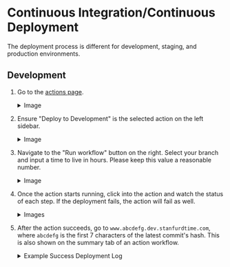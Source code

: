 # Continuous Integration/Continuous Deployment

The deployment process is different for development, staging, and production environments.

## Development

1. Go to the [actions page](https://github.com/asuc-octo/berkeleytime/actions).
    <details><summary>Image</summary>

    ![Github Actions Page](./assets/cicd-dev-1.png)

    </details>

2. Ensure "Deploy to Development" is the selected action on the left sidebar.
    <details><summary>Image</summary>

    ![Deploy to Development Sidebar Button](./assets/cicd-dev-2.png)

    </details>

3. Navigate to the "Run workflow" button on the right. Select your branch and input a time to live in hours. Please keep this value a reasonable number.
    <details><summary>Image</summary>

    ![Deploy to Development Action Menu](./assets/cicd-dev-3.png)

    </details>

4. Once the action starts running, click into the action and watch the status of each step. If the deployment fails, the action will fail as well.
    <details><summary>Images</summary>

    ![Deploy to Development Action Running](./assets/cicd-dev-4.png)
    You can view the logs of each step by navigating the left sidebar.
    ![Deploy to Development Action Logs](./assets/cicd-dev-5.png)

    </details>

5. After the action succeeds, go to `www.abcdefg.dev.stanfurdtime.com`, where `abcdefg` is the first 7 characters of the latest commit's hash. This is also shown on the summary tab of an action workflow.

    <details><summary>Example Success Deployment Log</summary>

    ```
    ======= CLI Version =======
    Drone SSH version 1.8.0
    ===========================
    Release "bt-dev-app-69d94b6" does not exist. Installing it now.
    Pulled: registry-1.docker.io/octoberkeleytime/bt-app:0.1.0-dev.69d94b6
    Digest: sha256:e3d020b8582b8b4c583f026f79e4ab2b374386ce67ea5ee43aa65c6b334f9db0
    W1204 22:20:37.827877 2103423 warnings.go:70] unknown field "spec.template.app.kubernetes.io/instance"
    W1204 22:20:37.827939 2103423 warnings.go:70] unknown field "spec.template.app.kubernetes.io/managed-by"
    W1204 22:20:37.827947 2103423 warnings.go:70] unknown field "spec.template.app.kubernetes.io/name"
    W1204 22:20:37.827952 2103423 warnings.go:70] unknown field "spec.template.env"
    W1204 22:20:37.827956 2103423 warnings.go:70] unknown field "spec.template.helm.sh/chart"
    NAME: bt-dev-app-69d94b6
    LAST DEPLOYED: Wed Dec  4 22:20:36 2024
    NAMESPACE: bt
    STATUS: deployed
    REVISION: 1
    TEST SUITE: None
    Waiting for deployment "bt-dev-app-69d94b6-backend" rollout to finish: 0 of 2 updated replicas are available...
    Waiting for deployment "bt-dev-app-69d94b6-backend" rollout to finish: 1 of 2 updated replicas are available...
    deployment "bt-dev-app-69d94b6-backend" successfully rolled out
    deployment "bt-dev-app-69d94b6-frontend" successfully rolled out
    ===============================================
    ✅ Successfully executed commands to all hosts.
    ===============================================
    ```

    </details>
